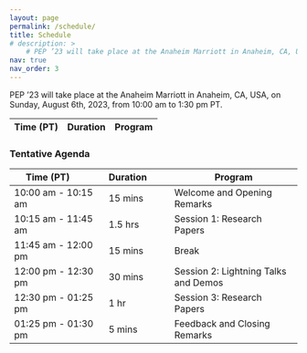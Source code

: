 ```yaml
---
layout: page
permalink: /schedule/
title: Schedule
# description: > 
    # PEP ’23 will take place at the Anaheim Marriott in Anaheim, CA, USA, on Sunday, August 6th, 2023, from 10:00 am to 1:30 pm PT.
nav: true
nav_order: 3
---
```


PEP ’23 will take place at the Anaheim Marriott in Anaheim, CA, USA, on Sunday, August 6th, 2023, from 10:00 am to 1:30 pm PT.

<table
  data-toggle="table"
  data-url="{{ '/assets/json/schedule.json' | relative_url }}">
  <thead>
    <tr>
      <th data-field="time">Time (PT)</th>
      <th data-field="duration">Duration</th>
      <th data-field="program">Program</th>
    </tr>
  </thead>
</table>

### Tentative Agenda

| Time (PT)&emsp;&emsp;  | Duration&emsp;&emsp; | Program |
| --- | --- | --- |
| 10:00 am - 10:15 am&emsp;&emsp;   | 15 mins&emsp;&emsp; | Welcome and Opening Remarks  | 
| 10:15 am - 11:45 am&emsp;&emsp;  | 1.5 hrs&emsp;&emsp; | Session 1: Research Papers   | 
| 11:45 am - 12:00 pm&emsp;&emsp; | 15 mins&emsp;&emsp; | Break | |
| 12:00 pm - 12:30 pm&emsp;&emsp; | 30 mins&emsp;&emsp; | Session 2: Lightning Talks and Demos | 
| 12:30 pm - 01:25 pm&emsp;&emsp; | 1 hr&emsp;&emsp;    | Session 3: Research Papers  | 
| 01:25 pm - 01:30 pm&emsp;&emsp; | 5 mins&emsp;&emsp;  | Feedback and Closing Remarks  | 



